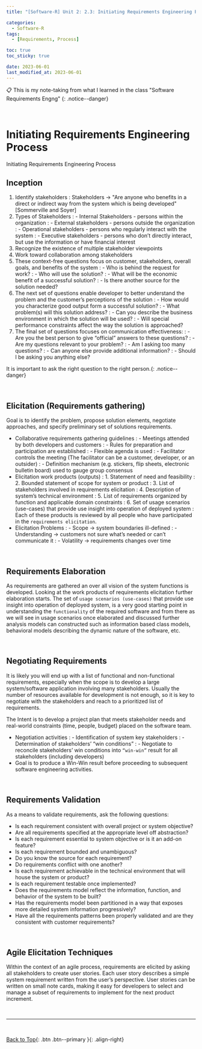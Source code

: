 ```yaml
---
title: "[Software-R] Unit 2: 2.3: Initiating Requirements Engineering Process"

categories:
  - Software-R
tags:
  - [Requirements, Process]

toc: true
toc_sticky: true

date: 2023-06-01
last_modified_at: 2023-06-01
---
```


<!-- {% capture notice-2 %}

📋 This is the tech-news archives to help me keep track of what I am interested in!

- Reference tech news link: <https://thenextweb.com/news/blockchain-development-tech-career>
  {% endcapture %}

<div class="notice--danger">{{ notice-2 | markdownify }}</div> -->

📋 This is my note-taking from what I learned in the class "Software Requirements Engng"
{: .notice--danger}

<br>

# Initiating Requirements Engineering Process

Initiating Requirements Engineering Process

## Inception

1. Identify stakeholders
   : Stakeholders &rarr; "Are anyone who benefits in a direct or indirect way from the system which is being developed" [Sommerville and Soyer]
2. Types of Stakeholders
   : - Internal Stakeholders - persons within the organization
   : - External stakeholders - persons outside the organization
   : - Operational stakeholders - persons who regularly interact with the system
   : - Executive stakeholders - persons who don’t directly interact, but use the information or have financial interest
3. Recognize the existence of multiple stakeholder viewpoints
4. Work toward collaboration among stakeholders
5. These context-free questions focus on customer, stakeholders, overall goals, and benefits of the system
   : - Who is behind the request for work?
   : - Who will use the solution?
   : - What will be the economic benefit of a successful solution?
   : - Is there another source for the solution needed?
6. The next set of questions enable developer to better understand the problem and the customer’s perceptions of the solution
   : - How would you characterize good output form a successful solution?
   : - What problem(s) will this solution address?
   : - Can you describe the business environment in which the solution will be used?
   : - Will special performance constraints affect the way the solution is approached?
7. The final set of questions focuses on communication effectiveness:
   : - Are you the best person to give “official” answers to these questions?
   : - Are my questions relevant to your problem?
   : - Am I asking too many questions?
   : - Can anyone else provide additional information?
   : - Should I be asking you anything else?

It is important to ask the right question to the right person.{: .notice--danger}

<br>

## Elicitation (Requirements gathering)

Goal is to identify the problem, propose solution elements, negotiate approaches, and specify preliminary set of solutions requirements.

- Collaborative requirements gathering guidelines
  : - Meetings attended by both developers and customers
  : - Rules for preparation and participation are established
  : - Flexible agenda is used
  : - Facilitator controls the meeting (The facilitator can be a customer, developer, or an outsider)
  : - Definition mechanism (e.g. stickers, flip sheets, electronic bulletin board) used to gauge group consensus
- Elicitation work products (outputs)
  : 1. Statement of need and feasibility
  : 2. Bounded statement of scope for system or product
  : 3. List of stakeholders involved in requirements elicitation
  : 4. Description of system’s technical environment
  : 5. List of requirements organized by function and applicable domain constraints
  : 6. Set of usage scenarios (use-cases) that provide use insight into operation of deployed system
  : Each of these products is reviewed by all people who have participated in the `requirements elicitation`.
- Elicitation Problems
  : - Scope &rarr; system boundaries ill-defined
  : - Understanding &rarr; customers not sure what’s needed or can’t communicate it
  : - Volatility &rarr; requirements changes over time

<br>

## Requirements Elaboration

As requirements are gathered an over all vision of the system functions is developed. Looking at the work products of requirements elicitation further elaboration starts. The set of `usage scenarios (use-cases)` that provide use insight into operation of deployed system, is a very good starting point in understanding the `functionality` of the required software and from there as we will see in usage scenarios once elaborated and discussed further analysis models can constructed such as information based class models, behavioral models describing the dynamic nature of the software, etc.

<br>

## Negotiating Requirements

It is likely you will end up with a list of functional and non-functional requirements, especially when the scope is to develop a large system/software application involving many stakeholders. Usually the number of resources available for development is not enough, so it is key to negotiate with the stakeholders and reach to a prioritized list of requirements.

The Intent is to develop a project plan that meets stakeholder needs and real-world constraints (time, people, budget) placed on the software team.

- Negotiation activities
  : - Identification of system key stakeholders
  : - Determination of stakeholders’ “win conditions”
  : - Negotiate to reconcile stakeholders’ win conditions into `“win-win”` result for all stakeholders (including developers)
- Goal is to produce a Win-Win result before proceeding to subsequent software engineering activities.

<br>

## Requirements Validation

As a means to validate requirements, ask the following questions:

- Is each requirement consistent with overall project or system objective?
- Are all requirements specified at the appropriate level off abstraction?
- Is each requirement essential to system objective or is it an add-on feature?
- Is each requirement bounded and unambiguous?
- Do you know the source for each requirement?
- Do requirements conflict with one another?
- Is each requirement achievable in the technical environment that will house the system or product?
- Is each requirement testable once implemented?
- Does the requirements model reflect the information, function, and behavior of the system to be built?
- Has the requirements model been partitioned in a way that exposes more detailed system information progressively?
- Have all the requirements patterns been properly validated and are they consistent with customer requirements?

<br>

## Agile Elicitation Techniques

Within the context of an agile process, requirements are elicited by asking all stakeholders to create user stories. Each user story describes a simple system requirement written from the user’s perspective. User stories can be written on small note cards, making it easy for developers to select and manage a subset of requirements to implement for the next product increment.

<br>

---

<br>

[Back to Top](#){: .btn .btn--primary }{: .align-right}
